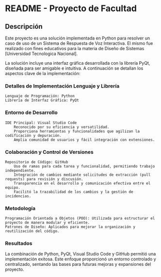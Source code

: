 # README - Proyecto de Facultad
## Descripción

Este proyecto es una solución implementada en Python para resolver un caso de uso de un Sistema de Respuesta de Voz Interactiva. El mismo fue realizado con fines educativos para la materia de Diseño de Sistemas [Universidad Tecnologica Nacional]. 

La solución incluye una interfaz gráfica desarrollada con la librería PyQt, diseñada para ser amigable e intuitiva. A continuación se detallan los aspectos clave de la implementación:

### Detalles de Implementación Lenguaje y Librería

    Lenguaje de Programación: Python
    Librería de Interfaz Gráfica: PyQt

### Entorno de Desarrollo

    IDE Principal: Visual Studio Code
        Reconocido por su eficiencia y versatilidad.
        Proporciona herramientas y funcionalidades que agilizan la codificación y depuración.
        Amplia comunidad de usuarios y fácil integración con extensiones.

### Colaboración y Control de Versiones

    Repositorio de Código: GitHub
        Uso de ramas para cada tarea y funcionalidad, permitiendo trabajo independiente.
        Integración de cambios mediante solicitudes de extracción (pull requests) para revisión y discusión.
        Transparencia en el desarrollo y comunicación efectiva entre el equipo.
        Facilitó la trazabilidad de los cambios y la gestión de incidencias.

### Metodología

    Programación Orientada a Objetos (POO): Utilizada para estructurar el proyecto de manera modular y eficiente.
    Patrones de Diseño: Aplicados para mejorar la organización y reutilización del código.

### Resultados

La combinación de Python, PyQt, Visual Studio Code y GitHub permitió una implementación exitosa. Este enfoque proporcionó un entorno controlado y centralizado, sentando las bases para futuras mejoras y expansiones del proyecto.